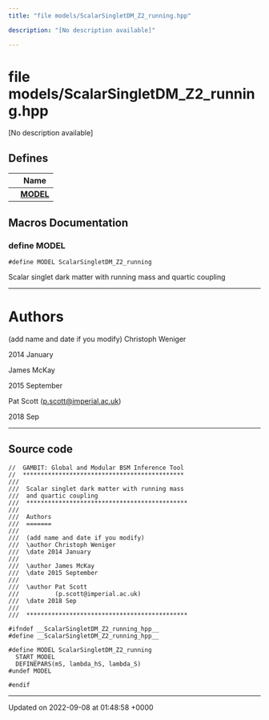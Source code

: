 ```yaml
---
title: "file models/ScalarSingletDM_Z2_running.hpp"

description: "[No description available]"

---
```


# file models/ScalarSingletDM_Z2_running.hpp

[No description available]

## Defines

|                | Name           |
| -------------- | -------------- |
|  | **[MODEL](/documentation/code/files/scalarsingletdm__z2__running_8hpp/#define-scalarsingletdm-z2-running-hpp-model)**  |




## Macros Documentation

### define MODEL

```
#define MODEL ScalarSingletDM_Z2_running
```


Scalar singlet dark matter with running mass and quartic coupling 

------------------


# Authors

(add name and date if you modify) Christoph Weniger 

2014 January

James McKay 

2015 September

Pat Scott ([p.scott@imperial.ac.uk](mailto:p.scott@imperial.ac.uk)) 

2018 Sep



------------------


## Source code

```
//  GAMBIT: Global and Modular BSM Inference Tool
//  *********************************************
///
///  Scalar singlet dark matter with running mass
///  and quartic coupling
///  *********************************************
///
///  Authors
///  =======
///
///  (add name and date if you modify)
///  \author Christoph Weniger
///  \date 2014 January
///
///  \author James McKay
///  \date 2015 September
///
///  \author Pat Scott
///          (p.scott@imperial.ac.uk)
///  \date 2018 Sep
///
///  *********************************************

#ifndef __ScalarSingletDM_Z2_running_hpp__
#define __ScalarSingletDM_Z2_running_hpp__

#define MODEL ScalarSingletDM_Z2_running
  START_MODEL
  DEFINEPARS(mS, lambda_hS, lambda_S)
#undef MODEL

#endif
```


-------------------------------

Updated on 2022-09-08 at 01:48:58 +0000
